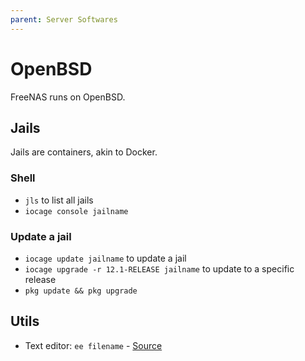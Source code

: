 ```yaml
---
parent: Server Softwares
---
```


# OpenBSD

FreeNAS runs on OpenBSD.

## Jails

Jails are containers, akin to Docker.

### Shell

* `jls` to list all jails
* `iocage console jailname` 

### Update a jail

* `iocage update jailname` to update a jail
* `iocage upgrade -r 12.1-RELEASE jailname` to update to a specific release
* `pkg update && pkg upgrade`

## Utils

* Text editor: `ee filename` - [Source](https://www.freebsd.org/doc/handbook/editors.html)
